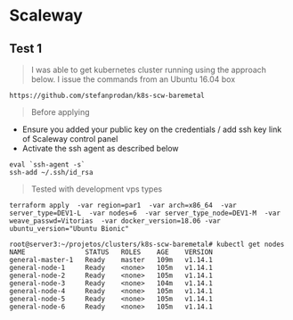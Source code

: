 # Scaleway

## Test 1

> I was able to get kubernetes cluster running using the approach below. 
I issue the commands from an Ubuntu 16.04 box
```
https://github.com/stefanprodan/k8s-scw-baremetal
```
> Before applying
- Ensure you added your public key on the credentials / add ssh key link of Scaleway control panel  
- Activate the ssh agent as described below

```
eval `ssh-agent -s`
ssh-add ~/.ssh/id_rsa
``` 

> Tested with development vps types
```
terraform apply  -var region=par1  -var arch=x86_64  -var server_type=DEV1-L  -var nodes=6  -var server_type_node=DEV1-M  -var weave_passwd=Vitorias  -var docker_version=18.06 -var ubuntu_version="Ubuntu Bionic"

root@server3:~/projetos/clusters/k8s-scw-baremetal# kubectl get nodes
NAME               STATUS   ROLES    AGE    VERSION
general-master-1   Ready    master   109m   v1.14.1
general-node-1     Ready    <none>   105m   v1.14.1
general-node-2     Ready    <none>   105m   v1.14.1
general-node-3     Ready    <none>   104m   v1.14.1
general-node-4     Ready    <none>   105m   v1.14.1
general-node-5     Ready    <none>   105m   v1.14.1
general-node-6     Ready    <none>   105m   v1.14.1
```

